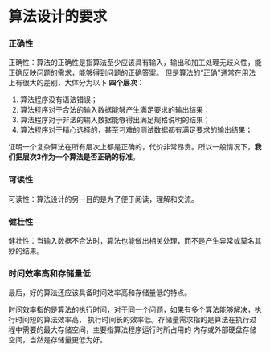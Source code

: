 算法设计的要求
========================================================
### 正确性
正确性：算法的正确性是指算法至少应该具有输入，输出和加工处理无歧义性，能正确反映问题的需求，能够得到问题的正确答案。
但是算法的“正确”通常在用法上有很大的差别，大体分为以下 **四个层次**：

1. 算法程序没有语法错误；
2. 算法程序对于合法的输入数据能够产生满足要求的输出结果；
3. 算法程序对于非法的输入数据能够得出满足规格说明的结果；
4. 算法程序对于精心选择的，甚至刁难的测试数据都有满足要求的输出结果；

证明一个复杂算法在所有层次上都是正确的，代价非常昂贵。所以一般情况下，**我们把层次3作为一个算法是否正确的标准**。

### 可读性
可读性：算法设计的另一目的是为了便于阅读，理解和交流。

### 健壮性
健壮性：当输入数据不合法时，算法也能做出相关处理，而不是产生异常或莫名其妙的结果。

### 时间效率高和存储量低
最后，好的算法还应该具备时间效率高和存储量低的特点。

时间效率指的是算法的执行时间，对于同一个问题，如果有多个算法能够解决，执行时间短的算法效率高，
执行时间长的效率低。存储量需求指的是算法在执行过程中需要的最大存储空间，主要指算法程序运行时所占用的
内存或外部硬盘存储空间，当然是存储量更低为好。
